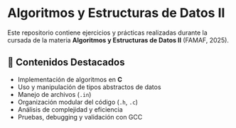 # Algoritmos y Estructuras de Datos II

Este repositorio contiene ejercicios y prácticas realizadas durante la cursada de la materia **Algoritmos y Estructuras de Datos II** (FAMAF, 2025).

## 📌 Contenidos Destacados

- Implementación de algoritmos en **C**
- Uso y manipulación de tipos abstractos de datos
- Manejo de archivos (`.in`)
- Organización modular del código (`.h`, `.c`)
- Análisis de complejidad y eficiencia
- Pruebas, debugging y validación con GCC

